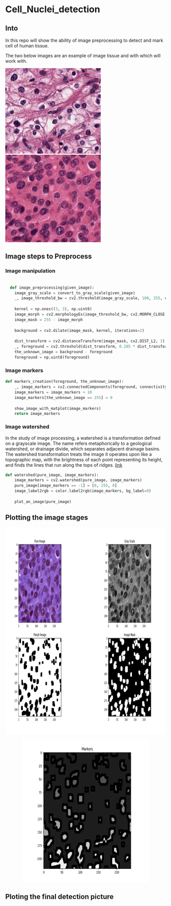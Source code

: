 # Cell_Nuclei_detection

## Into

In this repo will show the ability of image preprocessing to detect and mark cell of human tissue. 

The two below images are an example of image tissue and with which will work with.

<img src="https://github.com/BardisRenos/Cell_Nuclei_detection/blob/main/sample_2.png" width="300"/> <img src="https://github.com/BardisRenos/Cell_Nuclei_detection/blob/main/sample_3.png" width="300"/>


## Image steps to Preprocess 

### Image manipulation

```python

  def image_preprocessing(given_image):
    image_gray_scale = convert_to_gray_scale(given_image)
    _, image_threshold_bw = cv2.threshold(image_gray_scale, 100, 255, cv2.THRESH_OTSU)

    kernel = np.ones((3, 3), np.uint8)
    image_morph = cv2.morphologyEx(image_threshold_bw, cv2.MORPH_CLOSE, kernel, iterations=3)
    image_mask = 255 - image_morph

    background = cv2.dilate(image_mask, kernel, iterations=2)

    dist_transform = cv2.distanceTransform(image_mask, cv2.DIST_L2, 3)
    _, foreground = cv2.threshold(dist_transform, 0.285 * dist_transform.max(), 255, 0)
    the_unknown_image = background - foreground
    foreground = np.uint8(foreground)

```

### Image markers


```python
def markers_creation(foreground, the_unknown_image):
    _, image_markers = cv2.connectedComponents(foreground, connectivity=8)
    image_markers = image_markers + 10
    image_markers[the_unknown_image == 255] = 0

    show_image_with_matplot(image_markers)
    return image_markers

```

### Image watershed

In the study of image processing, a watershed is a transformation defined on a grayscale image. The name refers metaphorically to a geological watershed, or drainage divide, which separates adjacent drainage basins. The watershed transformation treats the image it operates upon like a topographic map, with the brightness of each point representing its height, and finds the lines that run along the tops of ridges. [link](https://en.wikipedia.org/wiki/Watershed_(image_processing))

```python 
def watershed(pure_image, image_markers):
    image_markers = cv2.watershed(pure_image, image_markers)
    pure_image[image_markers == -1] = [0, 255, 0]
    image_label2rgb = color.label2rgb(image_markers, bg_label=0)

    plot_an_image(pure_image)
```


## Plotting the image stages 

<p align="center"> 
<img src="https://github.com/BardisRenos/Cell_Nuclei_detection/blob/main/Screenshot%20from%202021-01-17%2020-07-51.png" width="900" height="650" style=centerme>
</p>

<p align="center"> 
<img src="https://github.com/BardisRenos/Cell_Nuclei_detection/blob/main/Screenshot%20from%202021-01-17%2020-36-39.png" width="400" height="450" style=centerme>
</p>


## Ploting the final detection picture
